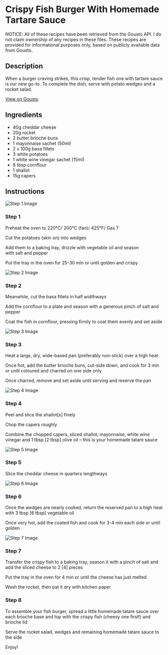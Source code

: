 # Crispy Fish Burger With Homemade Tartare Sauce

NOTICE: All of these recipes have been retrieved from the Gousto API. I do not claim ownership of any recipes in these files. These recipes are provided for informational purposes only, based on publicly available data from Gousto.

## Description

When a burger craving strikes, this crisp, tender fish one with tartare sauce is our new go-to. To complete the dish, serve with potato wedges and a rocket salad. 

[View on Gousto](https://www.gousto.co.uk/recipes/cookbook/crispy-fish-burger-with-homemade-tartare-sauce)

## Ingredients

- 40g cheddar cheese
- 20g rocket
- 2 butter brioche buns
- 1 mayonnaise sachet (50ml)
- 2 x 100g basa fillets
- 3 white potatoes
- 1 white wine vinegar sachet (15ml)
- 8 tbsp cornflour
- 1 shallot
- 15g capers

## Instructions

![Step 1 Image](https://production-media.gousto.co.uk/cms/recipe-step-image/step-1-1606823492274-x200.jpg)

### Step 1

Preheat the oven to 220°C/ 200°C (fan)/ 425°F/ Gas 7

Cut the potatoes (skin on) into wedges

Add them to a baking tray, drizzle with vegetable oil and season with salt and pepper

Put the tray in the oven for 25-30 min or until golden and crispy

![Step 2 Image](https://production-media.gousto.co.uk/cms/recipe-step-image/step-2-1606823512436-x200.jpg)

### Step 2

Meanwhile, cut the basa fillets in half widthways

Add the cornflour to a plate and season with a generous pinch of salt and pepper

Coat the fish in cornflour, pressing firmly to coat them evenly and set aside

![Step 3 Image](https://production-media.gousto.co.uk/cms/recipe-step-image/step-3-1606823536696-x200.jpg)

### Step 3

Heat a large, dry, wide-based pan (preferably non-stick) over a high heat

Once hot, add the butter brioche buns, cut-side down, and cook for 3 min or until coloured and charred on one side only

Once charred, remove and set aside until serving and reserve the pan

![Step 4 Image](https://production-media.gousto.co.uk/cms/recipe-step-image/step-4-1606823718703-x200.jpg)

### Step 4

Peel and slice the shallot<span class="text-danger">[s]</span> finely

Chop the capers roughly

Combine the chopped capers, sliced shallot,<span class="text-danger"> </span>mayonnaise, white wine vinegar and 1 tbsp <span class="text-danger">[2 tbsp]</span> olive oil – this is your homemade tatare sauce

![Step 5 Image](https://production-media.gousto.co.uk/cms/recipe-step-image/step-5-1606823742831-x200.jpg)

### Step 5

Slice the cheddar cheese in quarters lengthways

![Step 6 Image](https://production-media.gousto.co.uk/cms/recipe-step-image/step-6-1606823757924-x200.jpg)

### Step 6

Once the wedges are nearly cooked, return the reserved pan to a high heat with 3 tbsp <span class="text-danger">[6 tbsp]</span> vegetable oil

Once very hot, add the coated fish and cook for 3-4 min each side or until golden

![Step 7 Image](https://production-media.gousto.co.uk/cms/recipe-step-image/step-7-1606823781338-x200.jpg)

### Step 7

Transfer the crispy fish to a baking tray, season it with a pinch of salt and add the sliced cheese to 2<span class="text-danger"> [4]</span> pieces

Put the tray in the oven for 4 min or until the cheese has just melted

Wash the rocket, then pat it dry with kitchen paper

### Step 8

To assemble your fish burger, spread a little homemade tatare sauce over each brioche base and top with the crispy fish (cheesy one first!) and brioche lid

Serve the rocket salad, wedges and remaining homemade tatare sauce to the side

Enjoy!

